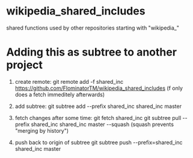 # wikipedia_shared_includes

shared functions used by other repositories starting with "wikipedia_"

Adding this as subtree to another project
=========================================
1. create remote:
git remote add -f shared_inc https://github.com/FlominatorTM/wikipedia_shared_includes
(f only does a fetch immeditely afterwards)

2. add subtree:
git subtree add --prefix shared_inc shared_inc master 

3. fetch changes after some time:
git fetch shared_inc
git subtree pull --prefix shared_inc shared_inc master --squash
(squash prevents "merging by history")

4. push back to origin of subtree
git subtree push --prefix=shared_inc shared_inc master

